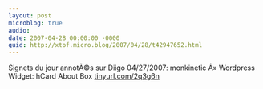 ```yaml
---
layout: post
microblog: true
audio: 
date: 2007-04-28 00:00:00 -0000
guid: http://xtof.micro.blog/2007/04/28/t42947652.html
---
```

Signets du jour annotÃ©s sur Diigo 04/27/2007: monkinetic Â» Wordpress Widget: hCard About Box [tinyurl.com/2q3g6n](http://tinyurl.com/2q3g6n)
